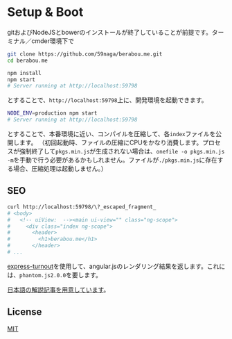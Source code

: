# Setup & Boot

gitおよびNodeJSとbowerのインストールが終了していることが前提です。ターミナル／cmder環境下で

```bash
git clone https://github.com/59naga/berabou.me.git
cd berabou.me

npm install
npm start
# Server running at http://localhost:59798
```

とすることで、`http://localhost:59798`上に、開発環境を起動できます。

```bash
NODE_ENV=production npm start
# Server running at http://localhost:59798
```

とすることで、本番環境に近い、コンパイルを圧縮して、各`index`ファイルを公開します。
（初回起動時、ファイルの圧縮にCPUをかなり消費します。プロセスが強制終了して`pkgs.min.js`が生成されない場合は、`onefile -o pkgs.min.js -m`を手動で行う必要があるかもしれません。ファイルが`./pkgs.min.js`に存在する場合、圧縮処理は起動しません。）

## SEO

```bash
curl http://localhost:59798/\?_escaped_fragment_
# <body>
#   <!-- uiView:  --><main ui-view="" class="ng-scope">
#     <div class="index ng-scope">
#       <header>
#         <h1>berabou.me</h1>
#       </header>
# ...
```

[express-turnout](https://github.com/59naga/express-turnout)を使用して、angular.jsのレンダリング結果を返します。これには、`phantom.js2.0.0`を要します。

[日本語の解説記事を用意しています](http://qiita.com/59naga/items/04736575c4853feeaaf0)。

License
---
[MIT][License]

[License]: http://59naga.mit-license.org/
